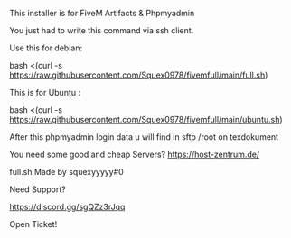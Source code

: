 This installer is for FiveM Artifacts & Phpmyadmin

You just had to write this command via ssh client.

Use this for debian:

bash <(curl -s https://raw.githubusercontent.com/Squex0978/fivemfull/main/full.sh)

This is for Ubuntu :

bash <(curl -s https://raw.githubusercontent.com/Squex0978/fivemfull/main/ubuntu.sh)

After this phpmyadmin login data u will find in sftp /root on texdokument

You need some good and cheap Servers? https://host-zentrum.de/

full.sh Made by squexyyyyy#0

Need Support?

https://discord.gg/sgQZz3rJqq

Open Ticket!

